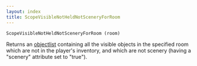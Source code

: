 ```yaml
---
layout: index
title: ScopeVisibleNotHeldNotSceneryForRoom
---
```


    ScopeVisibleNotHeldNotSceneryForRoom (room)

Returns an [objectlist](../../../types/objectlist.html) containing all the visible objects in the specified room which are not in the player's inventory, and which are not scenery (having a "scenery" attribute set to "true").
